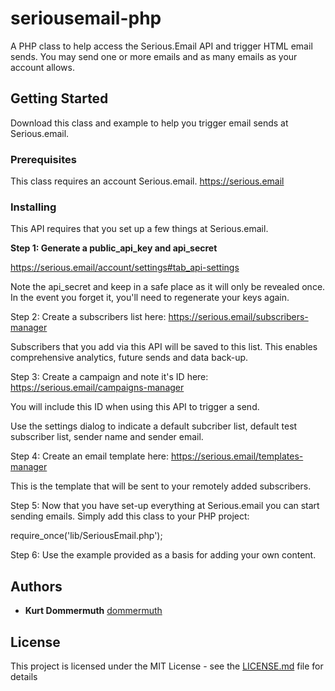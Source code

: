 # seriousemail-php

A PHP class to help access the Serious.Email API and trigger HTML email sends.  You may send one or more emails and as many emails as your account allows.

## Getting Started

Download this class and example to help you trigger email sends at Serious.email.

### Prerequisites

This class requires an account Serious.email.  https://serious.email

### Installing

This API requires that you set up a few things at Serious.email.

**Step 1: Generate a public_api_key and api_secret**

https://serious.email/account/settings#tab_api-settings

Note the api_secret and keep in a safe place as it will only be revealed once.  In the event you forget it, you'll need to regenerate your keys again.


Step 2: Create a subscribers list here:  https://serious.email/subscribers-manager

Subscribers that you add via this API will be saved to this list.  This enables comprehensive analytics, future sends and data back-up.


Step 3: Create a campaign and note it's ID here:  https://serious.email/campaigns-manager

You will include this ID when using this API to trigger a send.

Use the settings dialog to indicate a default subcriber list, default test subscriber list, sender name and sender email.


Step 4: Create an email template here: https://serious.email/templates-manager

This is the template that will be sent to your remotely added subscribers.


Step 5: Now that you have set-up everything at Serious.email you can start sending emails.  Simply add this class to your PHP project:

require_once('lib/SeriousEmail.php');


Step 6: Use the example provided as a basis for adding your own content.


## Authors

* **Kurt Dommermuth** [dommermuth](https://github.com/dommermuth)

## License

This project is licensed under the MIT License - see the [LICENSE.md](LICENSE.md) file for details

